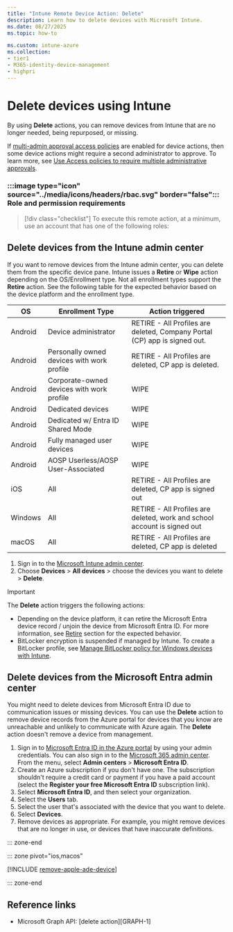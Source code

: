 ```yaml
---
title: "Intune Remote Device Action: Delete"
description: Learn how to delete devices with Microsoft Intune.
ms.date: 08/27/2025
ms.topic: how-to

ms.custom: intune-azure
ms.collection:
- tier1
- M365-identity-device-management
- highpri
---
```


# Delete devices using Intune

By using **Delete** actions, you can remove devices from Intune that are no longer needed, being repurposed, or missing.

If [multi-admin approval access policies](../fundamentals/multi-admin-approval.md) are enabled for device actions, then some device actions might require a second administrator to approve. To learn more, see [Use Access policies to require multiple administrative approvals](../fundamentals/multi-admin-approval.md).

### :::image type="icon" source="../media/icons/headers/rbac.svg" border="false"::: Role and permission requirements

> [!div class="checklist"]
> To execute this remote action, at a minimum, use an account that has one of the following roles:
>

## Delete devices from the Intune admin center

If you want to remove devices from the Intune admin center, you can delete them from the specific device pane. Intune issues a **Retire** or **Wipe** action depending on the OS/Enrollment type. Not all enrollment types support the **Retire** action. See the following table for the expected behavior based on the device platform and the enrollment type.

| OS      | Enrollment Type                            | Action triggered                                                          |
|---------|--------------------------------------------|---------------------------------------------------------------------------|
| Android | Device administrator                       | RETIRE - All Profiles are deleted, Company Portal (CP) app is signed out. |
| Android | Personally owned devices with work profile | RETIRE - All Profiles are deleted, CP app is deleted.                     |
| Android | Corporate-owned devices with work profile  | WIPE                                                                      |
| Android | Dedicated devices                          | WIPE                                                                      |
| Android | Dedicated w/ Entra ID Shared Mode          | WIPE                                                                      |
| Android | Fully managed user devices                 | WIPE                                                                      |
| Android | AOSP Userless/AOSP User-Associated         | WIPE                                                                      |
| iOS     | All                                        | RETIRE - All Profiles are deleted, CP app is signed out                   |
| Windows | All                                        | RETIRE - All Profiles are deleted, work and school account is signed out  |
| macOS   | All                                        | RETIRE - All Profiles are deleted, CP app is deleted                      |

1. Sign in to the [Microsoft Intune admin center](https://go.microsoft.com/fwlink/?linkid=2109431).
2. Choose **Devices** > **All devices** > choose the devices you want to delete > **Delete**.

> [!IMPORTANT]
> The **Delete** action triggers the following actions:
>
> * Depending on the device platform, it can retire the Microsoft Entra device record / unjoin the device from Microsoft Entra ID. For more information, see [Retire](device-retire.md) section for the expected behavior.
> * BitLocker encryption is suspended if managed by Intune. To create a BitLocker profile, see [Manage BitLocker policy for Windows devices with Intune](../protect/encrypt-devices.md).

<a name='delete-devices-from-the-microsoft-entra-portal'></a>

## Delete devices from the Microsoft Entra admin center

You might need to delete devices from Microsoft Entra ID due to communication issues or missing devices. You can use the **Delete** action to remove device records from the Azure portal for devices that you know are unreachable and unlikely to communicate with Azure again. The **Delete** action doesn't remove a device from management.

1. Sign in to [Microsoft Entra ID in the Azure portal](https://azure.microsoft.com/services/active-directory/) by using your admin credentials. You can also sign in to the [Microsoft 365 admin center](https://admin.microsoft.com). From the menu, select **Admin centers** > **Microsoft Entra ID**.
1. Create an Azure subscription if you don't have one. The subscription shouldn't require a credit card or payment if you have a paid account (select the **Register your free Microsoft Entra ID** subscription link).
1. Select **Microsoft Entra ID**, and then select your organization.
1. Select the **Users** tab.
1. Select the user that's associated with the device that you want to delete.
1. Select **Devices**.
1. Remove devices as appropriate. For example, you might remove devices that are no longer in use, or devices that have inaccurate definitions.

::: zone-end

::: zone pivot="ios,macos"

[!INCLUDE [remove-apple-ade-device](includes/remove-apple-ade-device.md)]

::: zone-end

## Reference links

- Microsoft Graph API: [delete action][GRAPH-1]

